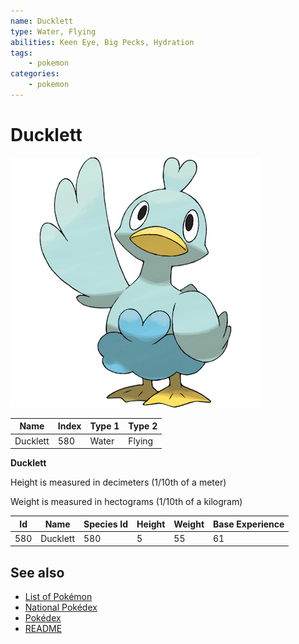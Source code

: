 ```yaml
---
name: Ducklett
type: Water, Flying
abilities: Keen Eye, Big Pecks, Hydration
tags:
    - pokemon
categories:
    - pokemon
---
```


# Ducklett


![Ducklett](images/580.png)

| **Name** | **Index** | **Type 1** | **Type 2** |
|----|----|----|----|
| Ducklett | 580 | Water | Flying  |

**Ducklett** 


Height is measured in decimeters (1/10th of a meter)

Weight is measured in hectograms (1/10th of a kilogram)

| **Id** | **Name** | **Species Id** | **Height** | **Weight** | **Base Experience** |
|--------|----------|----------------|------------|------------|---------------------|
| 580 | Ducklett | 580 | 5 | 55 | 61 |


## See also

- [List of Pokémon](../pokemon.md)
- [National Pokédex](../national_pokedex.md)
- [Pokédex](../pokedex.md)
- [README](../README.md)
